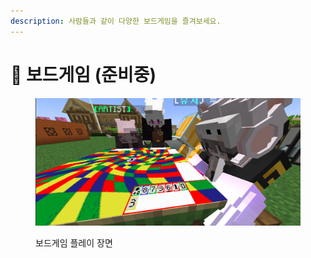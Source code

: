 ```yaml
---
description: 사람들과 같이 다양한 보드게임을 즐겨보세요.
---
```


# 🎲 보드게임 (준비중)

<figure><img src="../../.gitbook/assets/image (1).png" alt=""><figcaption><p>보드게임 플레이 장면</p></figcaption></figure>
